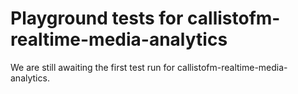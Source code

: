 # Playground tests for callistofm-realtime-media-analytics
We are still awaiting the first test run for callistofm-realtime-media-analytics.
